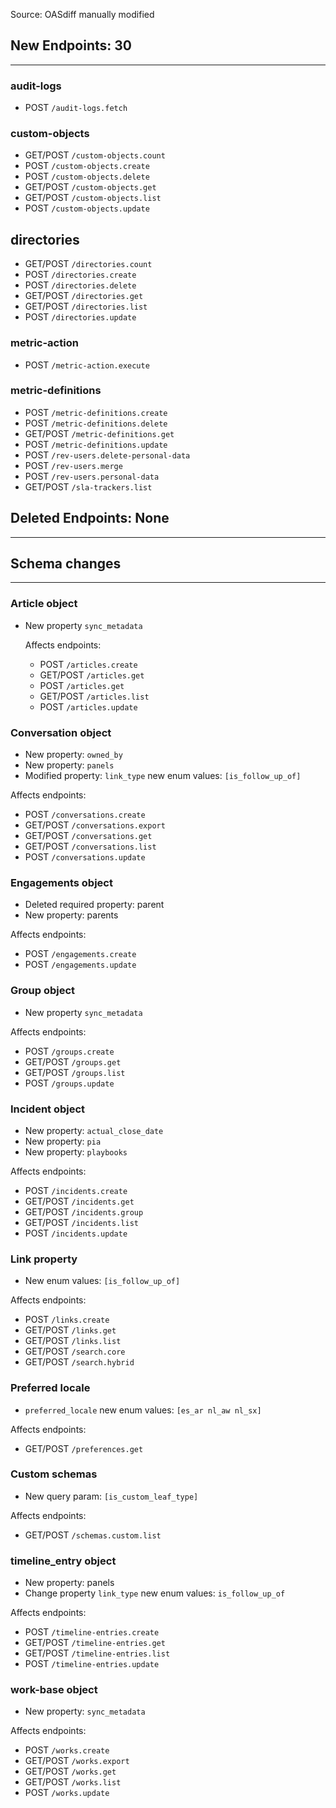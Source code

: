 
<Info>Source: OASdiff manually modified</Info>

## New Endpoints: 30
---------------------

### audit-logs

- POST `/audit-logs.fetch `

### custom-objects

- GET/POST `/custom-objects.count`  
- POST `/custom-objects.create ` 
- POST `/custom-objects.delete`  
- GET/POST `/custom-objects.get`  
- GET/POST `/custom-objects.list`  
- POST `/custom-objects.update` 

## directories

- GET/POST `/directories.count`  
- POST `/directories.create`  
- POST `/directories.delete`  
- GET/POST `/directories.get`  
- GET/POST `/directories.list`  
- POST `/directories.update` 

### metric-action

- POST `/metric-action.execute` 

### metric-definitions

- POST `/metric-definitions.create`  
- POST `/metric-definitions.delete`  
- GET/POST `/metric-definitions.get` 
- POST `/metric-definitions.update`  
- POST `/rev-users.delete-personal-data`  
- POST `/rev-users.merge`  
- POST `/rev-users.personal-data`  
- GET/POST `/sla-trackers.list`  

## Deleted Endpoints: None
---------------------------

## Schema changes
--------------------------

### Article object

- New property `sync_metadata`

  Affects endpoints:

  - POST `/articles.create`
  - GET/POST `/articles.get`
  - POST `/articles.get`
  - GET/POST `/articles.list`
  - POST `/articles.update`

### Conversation object

- New property: `owned_by`
- New property: `panels`
- Modified property: `link_type` new enum values: `[is_follow_up_of]`

Affects endpoints:

- POST `/conversations.create`
- GET/POST `/conversations.export`
- GET/POST `/conversations.get`
- GET/POST `/conversations.list`
- POST `/conversations.update`


### Engagements object

- Deleted required property: parent
- New property: parents

Affects endpoints:

- POST `/engagements.create`
- POST `/engagements.update`

### Group object

- New property `sync_metadata`

Affects endpoints:

- POST `/groups.create`
- GET/POST `/groups.get`
- GET/POST `/groups.list`
- POST `/groups.update`

### Incident object

- New property: `actual_close_date`
- New property: `pia`
- New property: `playbooks`

Affects endpoints:

- POST `/incidents.create`
- GET/POST `/incidents.get`
- GET/POST `/incidents.group`
- GET/POST `/incidents.list`
- POST `/incidents.update`

### Link property

- New enum values: `[is_follow_up_of]`

Affects endpoints:

- POST `/links.create`
- GET/POST `/links.get`
- GET/POST `/links.list`
- GET/POST `/search.core`
- GET/POST `/search.hybrid`

### Preferred locale

- `preferred_locale` new enum values: `[es_ar nl_aw nl_sx]`

Affects endpoints:

- GET/POST `/preferences.get`

### Custom schemas

- New query param: `[is_custom_leaf_type]`

Affects endpoints:

- GET/POST `/schemas.custom.list`

### timeline_entry object

- New property: panels
- Change property `link_type` new enum values: `is_follow_up_of`

Affects endpoints:
- POST `/timeline-entries.create`
- GET/POST `/timeline-entries.get`
- GET/POST `/timeline-entries.list`
- POST `/timeline-entries.update`

### work-base object

- New property: `sync_metadata`
  
Affects endpoints:
- POST `/works.create`
- GET/POST `/works.export`
- GET/POST `/works.get`
- GET/POST `/works.list`
- POST `/works.update`